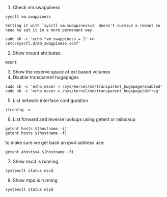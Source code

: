 1. Check vm.swappiness  
```
sysctl vm.swappiness
```

	Setting it with `sysctl vm.swappiness=1` doesn't survive a reboot so  need to set it in a more permanant way.  
```  
sudo sh -c 'echo "vm.swappiness = 1" >> /etc/sysctl.d/00_swappiness.conf'
```
2. Show mount attributes.  
``` 
mount
```  
3. Show the reserve space of ext based volumes    
4. Disable transparent hugepages  
```
sudo sh -c 'echo never > /sys/kernel/mm/transparent_hugepage/enabled'
sudo sh -c 'echo never > /sys/kernel/mm/transparent_hugepage/defrag'
```

5. List network interface configuration  
```
ifconfig -a
```
6. List forward and reverse lookups using getent or nslookup  
```
getent hosts $(hostname -i)
getent hosts $(hostname -f)  
```  
to make sure we get back an ipv4 address use:  
```
getent ahostsv4 $(hostname -f)
```
7. Show nscd is running  
```
systemctl status nscd
```
8. Show ntpd is running  
```
systemctl status ntpd
```